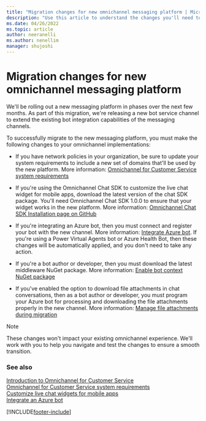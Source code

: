 ```yaml
---
title: "Migration changes for new omnichannel messaging platform | MicrosoftDocs"
description: "Use this article to understand the changes you'll need to make to your omnichannel implementations to successfully migrate to the new omnichannel messaging platform."
ms.date: 04/26/2022
ms.topic: article
author: neeranelli
ms.author: nenellim
manager: shujoshi
---
```


# Migration changes for new omnichannel messaging platform

We'll be rolling out a new messaging platform in phases over the next few months. As part of this migration, we're releasing a new bot service channel to extend the existing bot integration capabilities of the messaging channels.

To successfully migrate to the new messaging platform, you must make the following changes to your omnichannel implementations:

- If you have network policies in your organization, be sure to update your system requirements to include a new set of domains that'll be used by the new platform. More information: [Omnichannel for Customer Service system requirements](system-requirements-omnichannel.md)

- If you're using the Omnichannel Chat SDK to customize the live chat widget for mobile apps, download the latest version of the chat SDK package. You'll need Omnichannel Chat SDK 1.0.0 to ensure that your widget works in the new platform. More information: [Omnichannel Chat SDK Installation page on GitHub](https://github.com/microsoft/omnichannel-chat-sdk#installation)

- If you're integrating an Azure bot, then you must connect and register your bot with the new channel. More information: [Integrate Azure bot](configure-bot.md). If you're using a Power Virtual Agents bot or Azure Health Bot, then these changes will be automatically applied, and you don't need to take any action.

- If you're a bot author or developer, then you must download the latest middleware NuGet package. More information: [Enable bot context NuGet package](enable-bot-context.md#install-the-bot-sdk-in-your-project)

- If you've enabled the option to download file attachments in chat conversations, then as a bot author or developer, you must program your Azure bot for processing and downloading the file attachments properly in the new channel. More information: [Manage file attachments during migration](#manage-file-attachments-during-migration)  

> [!Note]
> These changes won't impact your existing omnichannel experience. We'll work with you to help you navigate and test the changes to ensure a smooth transition.


### See also

[Introduction to Omnichannel for Customer Service](introduction-omnichannel.md)  
[Omnichannel for Customer Service system requirements](system-requirements-omnichannel.md)  
[Customize live chat widgets for mobile apps](render-live-chat-widget-mobile.md)  
[Integrate an Azure bot](configure-bot.md)  

[!INCLUDE[footer-include](../includes/footer-banner.md)]
